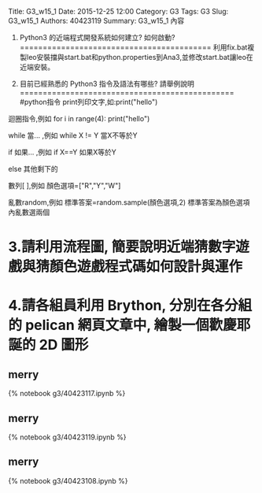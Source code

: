 Title: G3_w15_1
Date: 2015-12-25 12:00
Category: G3
Tags: G3
Slug: G3_w15_1
Authors: 40423119
Summary: G3_w15_1 內容

1. Python3 的近端程式開發系統如何建立? 如何啟動?
==========================================
利用fix.bat複製leo安裝擋與start.bat和python.properties到Ana3,並修改start.bat讓leo在近端安裝。

 2. 目前已經熟悉的 Python3 指令及語法有哪些? 請舉例說明
===============================================
#python指令
print列印文字,如:print("hello")


迴圈指令,例如
for i in range(4):
    print("hello")

while 當...   ,例如
while X != Y 當X不等於Y

if 如果...  ,例如
if X==Y   如果X等於Y

else  其他剩下的

數列[   ],例如
顏色選項=["R","Y","W"]

亂數random,例如
標準答案=random.sample(顏色選項,2)
標準答案為顏色選項內亂數選兩個

3.請利用流程圖, 簡要說明近端猜數字遊戲與猜顏色遊戲程式碼如何設計與運作
===============================================================

<script src="https://www.gliffy.com/diagramEmbed.js" type="text/javascript"></script><script type="text/javascript">gliffy_did="9703261";embedGliffy();</script>

4.請各組員利用 Brython, 分別在各分組的 pelican 網頁文章中, 繪製一個歡慶耶誕的 2D 圖形
=======================================================================

merry
------------------------------------------------
{% notebook g3/40423117.ipynb %}

merry
------------------------------------------------
{% notebook g3/40423119.ipynb %}

merry
------------------------------------------------
{% notebook g3/40423108.ipynb %}


